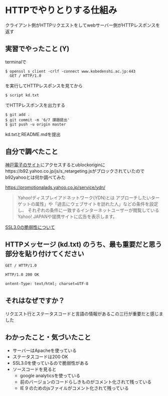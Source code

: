 # HTTPでやりとりする仕組み
クライアント側がHTTPリクエストをしてwebサーバー側がHTTPレスポンスを返す
<!-- Markdown記法のヒント

コード記法（1行の中に埋めたい場合）

`code`

コードブロック記法（複数行）

```
print('a')
print('b')
```

-->

## 実習でやったこと (Y)
terminalで

```
$ openssl s_client -crlf -connect www.kobedenshi.ac.jp:443
  GET / HTTP/1.0
```

を実行してHTTPレスポンスを見てから

```
$ script kd.txt
```

でHTTPレスポンスを出力する

```
$ git add .
$ git commit -m '6/7 課題提出'
$ git push -u origin master
```

kd.txtとREADME.mdを提出
## 自分で調べたこと
[神戸電子のサイト](https://www.kobedenshi.ac.jp/)にアクセスするとublockoriginにhttps://b92.yahoo.co.jp/js/s_retargeting.jsがブロックされていたので
b92yahooとは何か調べてみた

https://promotionalads.yahoo.co.jp/service/ydn/
> Yahoo!ディスプレイアドネットワーク(YDN)とは
> アプローチしたいターゲットの属性」や「過去にウェブサイトを訪れた人」などの条件を設定し、
> それぞれの条件に一致するインターネットユーザーが閲覧しているYahoo! JAPANや提携サイトに広告を表示します。

[SSL3.0の脆弱性について](https://www.acunetix.com/blog/articles/tls-vulnerabilities-attacks-final-part/)
## HTTPメッセージ (kd.txt) のうち、最も重要だと思う部分を貼り付けてください

```kd.txt
GET / HTTP/1.0

HTTP/1.0 200 OK

ontent-Type: text/html; charset=UTF-8
```

## それはなぜですか？
リクエスト行とステータスコードと言語の情報があるこの三行が重要だと感じました

## わかったこと・気づいたこと
- サーバーはApacheを使っている
- ステータスコードは200 OK
- SSL3.0を使っているので脆弱性がある
- ソースコードを見ると
    - google analyticsを使っている
    - 前のバージョンのコードらしきものがコメント化されて残っている
    - IE 9 のためのjsファイルがコメント化されて残っている